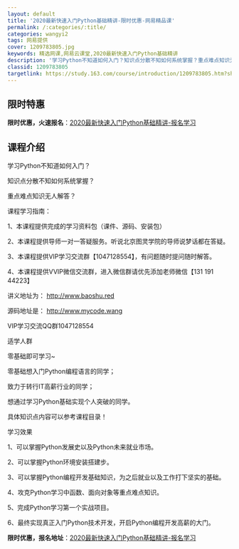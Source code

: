 ```yaml
---
layout: default
title: '2020最新快速入门Python基础精讲-限时优惠-网易精品课'
permalink: /:categories/:title/
categories: wangyi2
tags: 网易提供
cover: 1209783805.jpg
keywords: 精选网课,网易云课堂,2020最新快速入门Python基础精讲
description: '学习Python不知道如何入门？知识点分散不知如何系统掌握？重点难点知识无人解答？课程学习指南：1、本课程提供完成的学习'
classid: 1209783805
targetlink: https://study.163.com/course/introduction/1209783805.htm?share=1&shareId=1025206652&utm_campaign=share&utm_medium=iphoneShare&utm_source=&utm_u=1025206652
---
```


## 限时特惠

**限时优惠，火速报名**：[2020最新快速入门Python基础精讲-报名学习](https://study.163.com/course/introduction/1209783805.htm?share=1&shareId=1025206652&utm_campaign=share&utm_medium=iphoneShare&utm_source=&utm_u=1025206652)

## 课程介绍

学习Python不知道如何入门？

知识点分散不知如何系统掌握？

重点难点知识无人解答？



课程学习指南：

1、本课程提供完成的学习资料包（课件、源码、安装包）

2、本课程提供导师一对一答疑服务。听说北京图灵学院的导师说梦话都在答疑。

3、本课程提供VIP学习交流群【1047128554】，有问题随时提问随时解答。

4、本课程提供VVIP微信交流群，进入微信群请优先添加老师微信【131 191 44223】

讲义地址为：  http://www.baoshu.red

源码地址是： http://www.mycode.wang

VIP学习交流QQ群1047128554



适学人群

零基础即可学习~

零基础想入门Python编程语言的同学；

致力于转行IT高薪行业的同学；

想通过学习Python基础实现个人突破的同学。



具体知识点内容可以参考课程目录！



学习效果

1、可以掌握Python发展史以及Python未来就业市场。

2、可以掌握Python环境安装搭建步。

3、可以掌握Python编程开发基础知识，为之后就业以及工作打下坚实的基础。

4、攻克Python学习中函数、面向对象等重点难点知识。

5、完成Python学习第一个实战项目。

6、最终实现真正入门Python技术开发，开启Python编程开发高薪的大门。

**限时优惠，报名地址**：[2020最新快速入门Python基础精讲-报名学习](https://study.163.com/course/introduction/1209783805.htm?share=1&shareId=1025206652&utm_campaign=share&utm_medium=iphoneShare&utm_source=&utm_u=1025206652)

